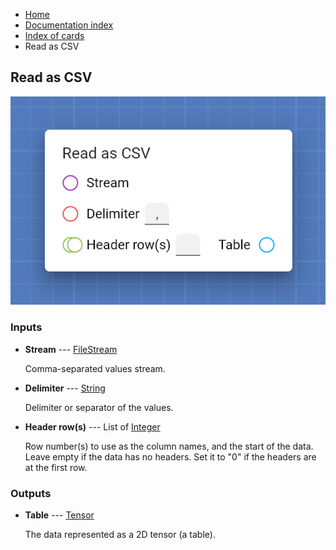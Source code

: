 <ul class="breadcrumb">
    <li><a href="">Home</a></li>
    <li><a href="documentation">Documentation index</a></li>
    <li><a href="cards/">Index of cards</a></li>
    <li>Read as CSV</li>
</ul>

## Read as CSV



!["Read as CSV" card](assets/img/cards/readAsCSV.png)


### Inputs


* **Stream** --- [FileStream](types/FileStream)

  Comma-separated values stream.

* **Delimiter** --- [String](types/String)

  Delimiter or separator of the values.

* **Header row(s)** --- List of [Integer](types/Integer)

  Row number(s) to use as the column names, and the start of the data. Leave empty if the data has no headers. Set it to "0" if the headers are at the first row.





### Outputs


* **Table** --- [Tensor](types/Tensor)

  The data represented as a 2D tensor (a table).




